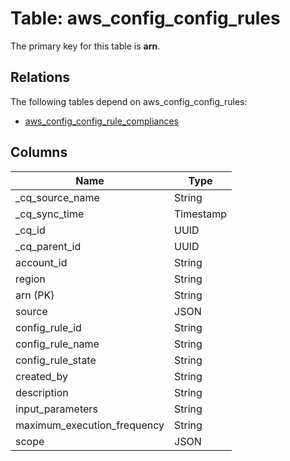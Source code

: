 # Table: aws_config_config_rules



The primary key for this table is **arn**.

## Relations

The following tables depend on aws_config_config_rules:
  - [aws_config_config_rule_compliances](aws_config_config_rule_compliances.md)

## Columns
| Name          | Type          |
| ------------- | ------------- |
|_cq_source_name|String|
|_cq_sync_time|Timestamp|
|_cq_id|UUID|
|_cq_parent_id|UUID|
|account_id|String|
|region|String|
|arn (PK)|String|
|source|JSON|
|config_rule_id|String|
|config_rule_name|String|
|config_rule_state|String|
|created_by|String|
|description|String|
|input_parameters|String|
|maximum_execution_frequency|String|
|scope|JSON|